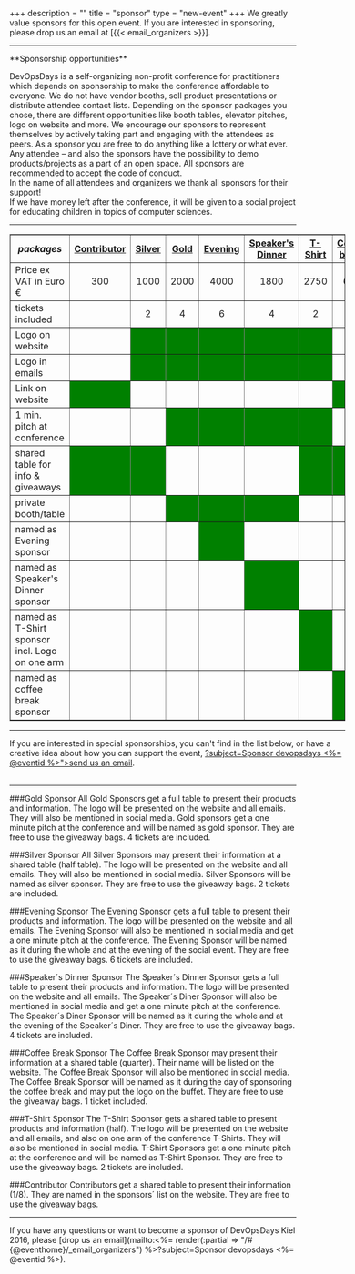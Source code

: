+++
description = ""
title = "sponsor"
type = "new-event"
+++
We greatly value sponsors for this open event.  If you are interested in sponsoring, please drop us an email at [{{< email_organizers >}}].

<hr>
**Sponsorship opportunities**

DevOpsDays is a self-organizing non-profit conference for practitioners which depends on sponsorship to make the conference affordable to everyone. We do not have vendor booths, sell product presentations or distribute attendee contact lists. Depending on the sponsor packages you chose, there are different opportunities like booth tables, elevator pitches, logo on website and more. We encourage our sponsors to represent themselves by actively taking part and engaging with the attendees as peers.  As a sponsor you are free to do anything like a lottery or what ever. Any attendee – and also the sponsors have the possibility to demo products/projects as a part of an open space. All sponsors are recommended to accept the code of conduct.
<br>
In the name of all attendees and organizers we thank all sponsors for their support!
<br>
If we have money left after the conference, it will be given to a social project for educating children in topics of computer sciences.
<hr/>



<div style="width:590px">
<table border=1 cellspacing=1>
  <tr>
    <th><i>packages</i></th>
    <th><center><b><u>Contributor</u></center></b></th>
    <th><center><b><u>Silver</u></center></b></th>
    <th><center><b><u>Gold</u></center></b></th>
    <th><center><b><u>Evening</u></center></b></th>
    <th><center><b><u>Speaker's Dinner</u></center></b></th>
    <th><center><b><u>T-Shirt</u></center></b></th>
    <th><center><b><u>Coffee break</u></center></b></th>
    <th></th>
  </tr>
<tr><td>Price ex VAT in Euro €</td><td><center>300</center></td><td><center>1000</center></td><td><center>2000</center></td><td><center>4000</center></td><td><center>1800</center></td><td><center>2750</center></td><td><center>600</center></td></tr>
<tr><td>tickets included</td><td>&nbsp;</td><td><center>2</center></td><td><center>4</center></td><td><center>6</center></td><td><center>4</center></td><td><center>2</center></td><td><center>1</center></td></tr>
<tr><td>Logo on website</td><td>&nbsp;</td><td bgcolor="green">&nbsp;</td><td bgcolor="green">&nbsp;</td><td bgcolor="green">&nbsp;</td><td bgcolor="green">&nbsp;</td><td bgcolor="green">&nbsp;</td><td>&nbsp;</td></tr>

<tr><td>Logo in emails</td><td>&nbsp;</td><td bgcolor="green">&nbsp;</td><td bgcolor="green">&nbsp;</td><td bgcolor="green">&nbsp;</td><td bgcolor="green">&nbsp;</td><td bgcolor="green">&nbsp;</td><td>&nbsp;</td></tr>

<tr><td>Link on website</td><td bgcolor="green">&nbsp;</td><td>&nbsp;</td><td>&nbsp;</td><td>&nbsp;</td><td>&nbsp;</td><td>&nbsp;</td><td bgcolor="green">&nbsp;</td></tr>

<tr><td>1 min. pitch at conference</td><td>&nbsp;</td><td>&nbsp;</td><td bgcolor="green">&nbsp;</td><td bgcolor="green">&nbsp;</td><td bgcolor="green">&nbsp;</td><td bgcolor="green">&nbsp;</td><td>&nbsp;</td></tr>

<tr><td>shared table for info & giveaways</td><td bgcolor="green">&nbsp;</td><td bgcolor="green">&nbsp;</td><td>&nbsp;</td><td>&nbsp;</td><td>&nbsp;</td><td bgcolor="green">&nbsp;</td><td bgcolor="green">&nbsp;</td></tr>

<tr><td>private booth/table</td><td>&nbsp;</td><td>&nbsp;</td><td bgcolor="green">&nbsp;</td><td bgcolor="green">&nbsp;</td><td bgcolor="green">&nbsp;</td><td>&nbsp;</td><td>&nbsp;</td></tr>

<tr><td>named as Evening sponsor</td><td>&nbsp;</td><td>&nbsp;</td><td>&nbsp;</td><td bgcolor="green">&nbsp;</td><td>&nbsp;</td><td>&nbsp;</td><td>&nbsp;</td></tr>

<tr><td>named as Speaker's Dinner sponsor</td><td>&nbsp;</td><td>&nbsp;</td><td>&nbsp;</td><td>&nbsp;</td><td bgcolor="green">&nbsp;</td><td>&nbsp;</td><td>&nbsp;</td></tr>

<tr><td>named as T-Shirt sponsor incl. Logo on one arm</td><td>&nbsp;</td><td>&nbsp;</td><td>&nbsp;</td><td>&nbsp;</td><td>&nbsp;</td><td bgcolor="green">&nbsp;</td><td>&nbsp;</td></tr>

<tr><td>named as coffee break sponsor</td><td>&nbsp;</td><td>&nbsp;</td><td>&nbsp;</td><td>&nbsp;</td><td>&nbsp;</td><td>&nbsp;</td><td bgcolor="green">&nbsp;</td></tr>

</table>
<hr/>
If you are interested in special sponsorships, you can't find in the list below, or have a creative idea about how you can support the event, <a href="mailto:<%= render(:partial => "/#{@eventhome}/_email_organizers") %>?subject=Sponsor devopsdays <%= @eventid %>">send us an email</a>.
<br/>
<br/>
</div>
<hr/>
###Gold Sponsor
All Gold Sponsors get a full table to present their products and information. The logo will be presented on the website and all emails. They will also be mentioned in social media. Gold sponsors get a one minute pitch at the conference and will be named as gold sponsor. They are free to use the giveaway bags. 4 tickets are included.

###Silver Sponsor
All Silver Sponsors may present their information at a shared table (half table). The logo will be presented on the website and all emails. They will also be mentioned in social media. Silver Sponsors will be named as silver sponsor. They are free to use the giveaway bags. 2 tickets are included.

###Evening Sponsor
The Evening Sponsor gets a full table to present their products and information. The logo will be presented on the website and all emails. The Evening Sponsor will also be mentioned in social media and get a one minute pitch at the conference. The Evening Sponsor will be named as it during the whole and at the evening of the social event. They are free to use the giveaway bags. 6 tickets are included.

###Speaker´s Dinner Sponsor
The Speaker´s Dinner Sponsor gets a full table to present their products and information. The logo will be presented on the website and all emails. The Speaker´s Diner Sponsor will also be mentioned in social media and get a one minute pitch at the conference. The Speaker´s Diner Sponsor will be named as it during the whole and at the evening of the Speaker´s Diner. They are free to use the giveaway bags. 4 tickets are included.

###Coffee Break Sponsor
The Coffee Break Sponsor may present their information at a shared table (quarter). Their name will be listed on the website. The Coffee Break Sponsor will also be mentioned in social media. The Coffee Break Sponsor will be named as it during the day of sponsoring the coffee break and may put the logo on the buffet. They are free to use the giveaway bags. 1 ticket included.

###T-Shirt Sponsor
The T-Shirt Sponsor gets a shared table to present products and information (half). The logo will be presented on the website and all emails, and also on one arm of the conference T-Shirts. They will also be mentioned in social media. T-Shirt Sponsors get a one minute pitch at the conference and will be named as T-Shirt Sponsor. They are free to use the giveaway bags. 2 tickets are included.

###Contributor
Contributors get a shared table to present their information (1/8). They are named in the sponsors´ list on the website. They are free to use the giveaway bags.

<hr/>
If you have any questions or want to become a sponsor of DevOpsDays Kiel 2016, please [drop us an email](mailto:<%= render(:partial => "/#{@eventhome}/_email_organizers") %>?subject=Sponsor devopsdays <%= @eventid %>).
